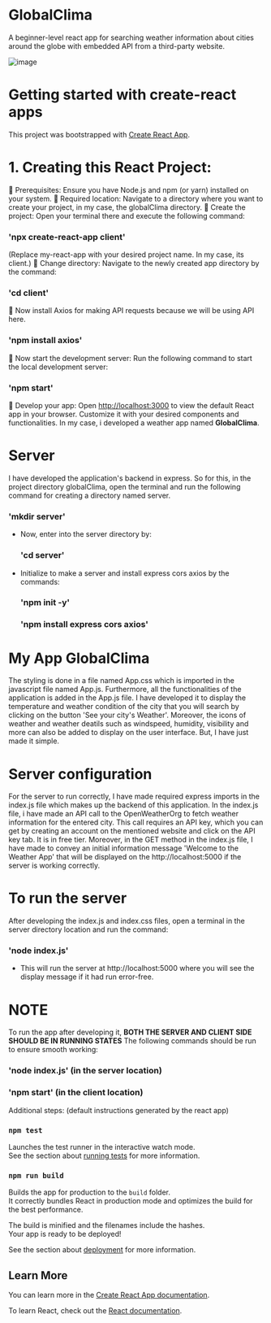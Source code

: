 # GlobalClima
A beginner-level react app for searching weather information about cities around the globe with embedded API from a third-party website.

![image](https://github.com/user-attachments/assets/08c0486d-f4a3-403b-8a2c-e3a0f6aa45be)

# Getting started with create-react apps
This project was bootstrapped with [Create React App](https://github.com/facebook/create-react-app).
  # 1. Creating this React Project:
 Prerequisites: Ensure you have Node.js and npm (or yarn) installed on your system.
 Required location: Navigate to a directory where you want to create your project, in my case, the globalClima directory.
 Create the project: Open your terminal there and execute the following command:
  ### 'npx create-react-app client'
(Replace my-react-app with your desired project name. In my case, its client.)
 Change directory: Navigate to the newly created app directory by the command:
  ### 'cd client'
 Now install Axios for making API requests because we will be using API here.
  ### 'npm install axios'
 Now start the development server: Run the following command to start the local development
server:
  ### 'npm start'
 Develop your app: Open [http://localhost:3000](http://localhost:3000) to view the default React app in your browser. Customize it with your desired components and functionalities. In my case, i developed a weather app named **GlobalClima**.

# Server 
I have developed the application's backend in express. So for this, in the project directory globalClima, open the terminal and run the following command for creating a directory named server.
  ### 'mkdir server'
- Now, enter into the server directory by:
  ### 'cd server'
- Initialize to make a server and install express cors axios by the commands:
  ### 'npm init -y'
  ### 'npm install express cors axios'

# My App GlobalClima
The styling is done in a file named App.css which is imported in the javascript file named App.js. Furthermore, all the functionalities of the application is added in the App.js file. I have developed it to display the temperature and weather condition of the city that you will search by clicking on the button 'See your city's Weather'. Moreover, the icons of weather and weather deatils such as windspeed, humidity, visibility and more can also be added to display on the user interface. But, I have just made it simple.

# Server configuration
For the server to run correctly, I have made required express imports in the index.js file which makes up  the backend of this application. In the index.js file, i have made an API call to the OpenWeatherOrg to fetch weather information for the entered city. This call requires an API key, which you can get by creating an account on the mentioned website and click on the API key tab. It is in free tier. Moreover, in the GET method in the index.js file, I have made to convey an initial information message 'Welcome to the Weather App' that will be displayed on the http://localhost:5000 if the server is working correctly.

# To run the server
 After developing the index.js and index.css files, open a terminal in the server directory location and run the command:
 ### 'node index.js'
- This will run the server at http://localhost:5000 where you will see the display message if it had run error-free.

# NOTE
To run the app after developing it, **BOTH THE SERVER AND CLIENT SIDE SHOULD BE IN RUNNING STATES**
The following commands should be run to ensure smooth working:
### 'node index.js'      (in the server location)
### 'npm start'          (in the client location)


Additional steps: (default instructions generated by the react app)
### `npm test`

Launches the test runner in the interactive watch mode.\
See the section about [running tests](https://facebook.github.io/create-react-app/docs/running-tests) for more information.

### `npm run build`

Builds the app for production to the `build` folder.\
It correctly bundles React in production mode and optimizes the build for the best performance.

The build is minified and the filenames include the hashes.\
Your app is ready to be deployed!

See the section about [deployment](https://facebook.github.io/create-react-app/docs/deployment) for more information.

## Learn More

You can learn more in the [Create React App documentation](https://facebook.github.io/create-react-app/docs/getting-started).

To learn React, check out the [React documentation](https://reactjs.org/).
